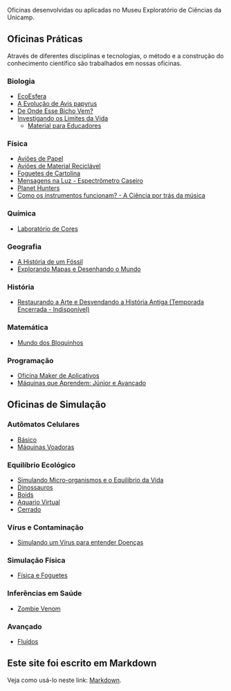 Oficinas desenvolvidas ou aplicadas no Museu Exploratório de Ciências da Unicamp.

## Oficinas Práticas
Através de diferentes disciplinas e tecnologias, o método e a construção do conhecimento científico são trabalhados em nossas oficinas.

### Biologia
* [EcoEsfera](ecoesfera/)
* [A Evolução de Avis papyrus](papyrus/)
* [De Onde Esse Bicho Vem?](bicho/)
* [Investigando os Limites da Vida](levedura/)
  * [Material para Educadores](treinamento-levedura/)   

### Física
* [Aviões de Papel](avioes/)
* [Aviões de Material Reciclável](avioes/)
* [Foguetes de Cartolina](foguetes/)
* [Mensagens na Luz - Espectrômetro Caseiro](espectrometro/)
* [Planet Hunters](planet/)
* [Como os instrumentos funcionam? - A Ciência por trás da música](musica/)

### Química
* [Laboratório de Cores](quimica-cores/)

### Geografia
* [A História de um Fóssil](fossil/)
* [Explorando Mapas e Desenhando o Mundo](mapas/)

### História
* [Restaurando a Arte e Desvendando a História Antiga (Temporada Encerrada - Indisponível)](anfora/)

### Matemática
* [Mundo dos Bloquinhos](bloquinhos/)

### Programação
* [Oficina Maker de Aplicativos](appmaker/)
* [Máquinas que Aprendem: Júnior e Avançado](ml/)

## Oficinas de Simulação

### Autômatos Celulares
* [Básico](simula/automatos/)
* [Máquinas Voadoras](https://bit.ly/museu-fly2)

### Equilíbrio Ecológico
* [Simulando Micro-organismos e o Equilíbrio da Vida](https://bit.ly/museu-micro)
* [Dinossauros](simula/dinossauros/)
* [Boids](https://bit.ly/museu-boids)
* [Aquario Virtual](simula/aquarium-plus/)
* [Cerrado](simula/cerrado/)

### Vírus e Contaminação
* [Simulando um Vírus para entender Doenças](simula/contagion/)

### Simulação Física
* [Física e Foguetes](simula/simufoguete/)

### Inferências em Saúde
* [Zombie Venom](https://bit.ly/museu-zumbi)

### Avançado
* [Fluídos](simula/automatos/)

## Este site foi escrito em Markdown

Veja como usá-lo neste link: [Markdown](docs/).
